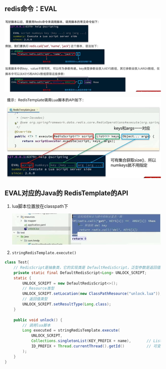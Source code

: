 ## redis命令：EVAL

![alt text](../../../images/image-276.png)

![alt text](../../../images/image-277.png)

## EVAL对应的Java的 RedisTemplate的API

1. lua脚本位置放在classpath下

    ![alt text](../../../images/image-278.png)

2. `stringRedisTemplate.execute()`

```java
class Test{
    // RedisScript是抽象类，它的实现类是 DefaultRedisScript，泛型参数是返回值类型
    private static final DefaultRedisScript<Long> UNLOCK_SCRIPT;
    static {
        UNLOCK_SCRIPT = new DefaultRedisScript<>();
        // Resource类型
        UNLOCK_SCRIPT.setLocation(new ClassPathResource("unlock.lua"));
        // 返回值类型
        UNLOCK_SCRIPT.setResultType(Long.class);
    }

    public void unlock() {
        // 调用lua脚本
        Long executed = stringRedisTemplate.execute(
            UNLOCK_SCRIPT,
            Collections.singletonList(KEY_PREFIX + name),       // List类型
            ID_PREFIX + Thread.currentThread().getId()          // 可变长度参数
        );
    }
}
```